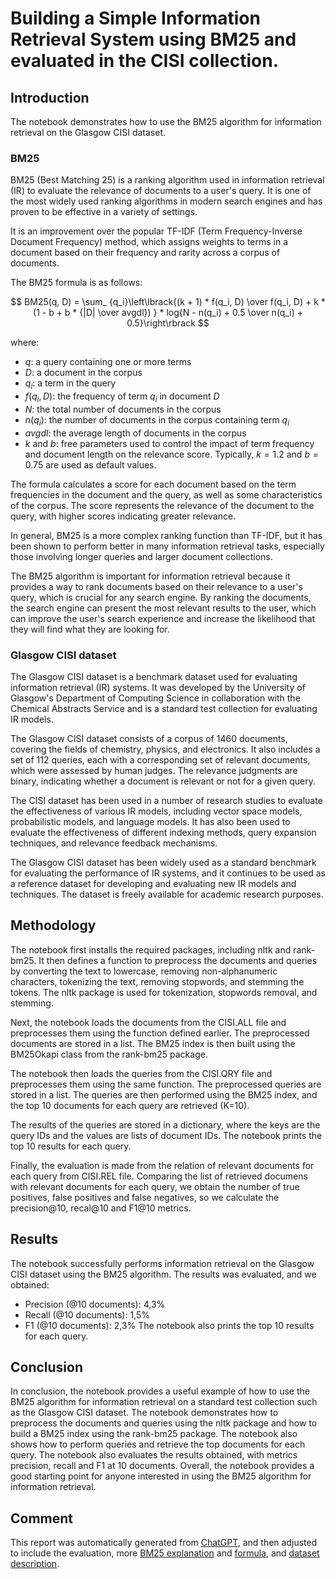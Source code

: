 # Building a Simple Information Retrieval System using BM25 and evaluated in the CISI collection.

## Introduction

The notebook demonstrates how to use the BM25 algorithm for information retrieval on the Glasgow CISI dataset. 

### BM25

BM25 (Best Matching 25) is a ranking algorithm used in information retrieval (IR) to evaluate the relevance of documents to a user's query. It is one of the most widely used ranking algorithms in modern search engines and has proven to be effective in a variety of settings.

It is an improvement over the popular TF-IDF (Term Frequency-Inverse Document Frequency) method, which assigns weights to terms in a document based on their frequency and rarity across a corpus of documents.

The BM25 formula is as follows:

$$
BM25(q, D) = \sum_ {q_i}\left\lbrack{(k + 1) * f(q_i, D) \over f(q_i, D) + k * (1 - b + b * {|D| \over avgdl}) } * log{N - n(q_i) + 0.5 \over n(q_i) + 0.5}\right\rbrack
$$

where:
- $q$: a query containing one or more terms
- $D$: a document in the corpus
- $q_i$: a term in the query
- $f(q_i, D)$: the frequency of term $q_i$ in document $D$
- $N$: the total number of documents in the corpus
- $n(q_i)$: the number of documents in the corpus containing term $q_i$
- $avgdl$: the average length of documents in the corpus
- $k$ and $b$: free parameters used to control the impact of term frequency and document length on the relevance score. Typically, $k = 1.2$ and $b = 0.75$ are used as default values.

The formula calculates a score for each document based on the term frequencies in the document and the query, as well as some characteristics of the corpus. The score represents the relevance of the document to the query, with higher scores indicating greater relevance.

In general, BM25 is a more complex ranking function than TF-IDF, but it has been shown to perform better in many information retrieval tasks, especially those involving longer queries and larger document collections.

The BM25 algorithm is important for information retrieval because it provides a way to rank documents based on their relevance to a user's query, which is crucial for any search engine. By ranking the documents, the search engine can present the most relevant results to the user, which can improve the user's search experience and increase the likelihood that they will find what they are looking for.

### Glasgow CISI dataset

The Glasgow CISI dataset is a benchmark dataset used for evaluating information retrieval (IR) systems. It was developed by the University of Glasgow's Department of Computing Science in collaboration with the Chemical Abstracts Service and is a standard test collection for evaluating IR models.

The Glasgow CISI dataset consists of a corpus of 1460 documents, covering the fields of chemistry, physics, and electronics. It also includes a set of 112 queries, each with a corresponding set of relevant documents, which were assessed by human judges. The relevance judgments are binary, indicating whether a document is relevant or not for a given query.

The CISI dataset has been used in a number of research studies to evaluate the effectiveness of various IR models, including vector space models, probabilistic models, and language models. It has also been used to evaluate the effectiveness of different indexing methods, query expansion techniques, and relevance feedback mechanisms.

The Glasgow CISI dataset has been widely used as a standard benchmark for evaluating the performance of IR systems, and it continues to be used as a reference dataset for developing and evaluating new IR models and techniques. The dataset is freely available for academic research purposes.

## Methodology

The notebook first installs the required packages, including nltk and rank-bm25. 
It then defines a function to preprocess the documents and queries by converting the text to lowercase, removing non-alphanumeric characters, tokenizing the text, removing stopwords, and stemming the tokens. 
The nltk package is used for tokenization, stopwords removal, and stemming.

Next, the notebook loads the documents from the CISI.ALL file and preprocesses them using the function defined earlier. 
The preprocessed documents are stored in a list. The BM25 index is then built using the BM25Okapi class from the rank-bm25 package.

The notebook then loads the queries from the CISI.QRY file and preprocesses them using the same function. 
The preprocessed queries are stored in a list. The queries are then performed using the BM25 index, and the top 10 documents for each query are retrieved (K=10).

The results of the queries are stored in a dictionary, where the keys are the query IDs and the values are lists of document IDs. 
The notebook prints the top 10 results for each query.

Finally, the evaluation is made from the relation of relevant documents for each query from CISI.REL file. 
Comparing the list of retrieved documens with relevant documents for each query, we obtain the number of true positives, false positives and false negatives, so we calculate the precision@10, recal@10 and F1@10 metrics.

## Results

The notebook successfully performs information retrieval on the Glasgow CISI dataset using the BM25 algorithm. 
The results was evaluated, and we obtained:
*  Precision (@10 documents): 4,3%
*  Recall (@10 documents): 1,5%
*  F1 (@10 documents): 2,3%
The notebook also prints the top 10 results for each query.

## Conclusion

In conclusion, the notebook provides a useful example of how to use the BM25 algorithm for information retrieval on a standard test collection such as the Glasgow CISI dataset. 
The notebook demonstrates how to preprocess the documents and queries using the nltk package and how to build a BM25 index using the rank-bm25 package. 
The notebook also shows how to perform queries and retrieve the top documents for each query. 
The notebook also evaluates the results obtained, with metrics precision, recall and F1 at 10 documents.
Overall, the notebook provides a good starting point for anyone interested in using the BM25 algorithm for information retrieval.


## Comment

This report was automatically generated from [ChatGPT](chats/Saved_Chat_GPT_1.md#generate-a-report-about-this), and then adjusted to include the evaluation, more [BM25 explanation](chats/Saved_Chat_GPT_1.md#please-explain-me-about-the-bm25-and-its-importance-for-information-retrieval) and [formula](chats/Saved_Chat_GPT_2.md#please-explain-me-the-bm25-formula), and [dataset description](chats/Saved_Chat_GPT_5.md#can-you-describe-me-the-glasgow-cisi-dataset-for-information-retrieval).
